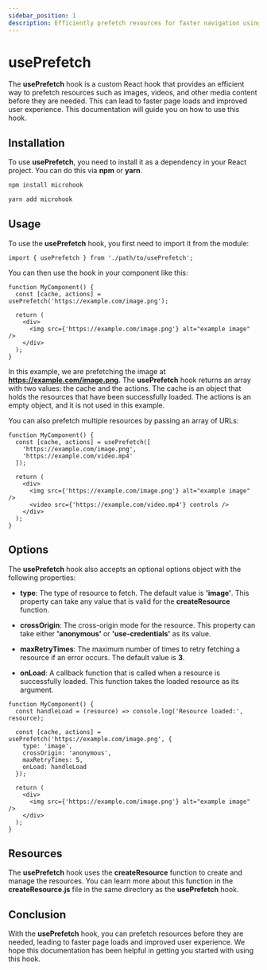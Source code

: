 ```yaml
---
sidebar_position: 1
description: Efficiently prefetch resources for faster navigation using usePrefetch hook.
---
```


# usePrefetch

<head>
  <meta name="keywords" content="prefetching data, preloading data, performance optimization, faster load times, reduced latency, improved user experience, asynchronous loading, lazy loading, data caching, network efficiency, web application speed, reduced server load, React hook for prefetching" />
</head>

The **usePrefetch** hook is a custom React hook that provides an efficient way to prefetch resources such as images, videos, and other media content before they are needed. This can lead to faster page loads and improved user experience. This documentation will guide you on how to use this hook.

## Installation

To use **usePrefetch**, you need to install it as a dependency in your React project. You can do this via **npm** or **yarn**.

```bash
npm install microhook
```

```bash
yarn add microhook
```

## Usage

To use the **usePrefetch** hook, you first need to import it from the module:

```tsx
import { usePrefetch } from './path/to/usePrefetch';
```

You can then use the hook in your component like this:

```tsx
function MyComponent() {
  const [cache, actions] = usePrefetch('https://example.com/image.png');

  return (
    <div>
      <img src={'https://example.com/image.png'} alt="example image" />
    </div>
  );
}
```

In this example, we are prefetching the image at **https://example.com/image.png**. The **usePrefetch** hook returns an array with two values: the cache and the actions. The cache is an object that holds the resources that have been successfully loaded. The actions is an empty object, and it is not used in this example.

You can also prefetch multiple resources by passing an array of URLs:

```tsx
function MyComponent() {
  const [cache, actions] = usePrefetch([
    'https://example.com/image.png',
    'https://example.com/video.mp4'
  ]);

  return (
    <div>
      <img src={'https://example.com/image.png'} alt="example image" />
      <video src={'https://example.com/video.mp4'} controls />
    </div>
  );
}
```

## Options

The **usePrefetch** hook also accepts an optional options object with the following properties:

- **type**: The type of resource to fetch. The default value is **'image'**. This property can take any value that is valid for the **createResource** function.

- **crossOrigin**: The cross-origin mode for the resource. This property can take either **'anonymous'** or **'use-credentials'** as its value.

- **maxRetryTimes**: The maximum number of times to retry fetching a resource if an error occurs. The default value is **3**.

- **onLoad**: A callback function that is called when a resource is successfully loaded. This function takes the loaded resource as its argument.

```tsx
function MyComponent() {
  const handleLoad = (resource) => console.log('Resource loaded:', resource);

  const [cache, actions] = usePrefetch('https://example.com/image.png', {
    type: 'image',
    crossOrigin: 'anonymous',
    maxRetryTimes: 5,
    onLoad: handleLoad
  });

  return (
    <div>
      <img src={'https://example.com/image.png'} alt="example image" />
    </div>
  );
}
```

## Resources

The **usePrefetch** hook uses the **createResource** function to create and manage the resources. You can learn more about this function in the **createResource.js** file in the same directory as the **usePrefetch** hook.

## Conclusion

With the **usePrefetch** hook, you can prefetch resources before they are needed, leading to faster page loads and improved user experience. We hope this documentation has been helpful in getting you started with using this hook.